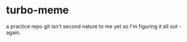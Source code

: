 # turbo-meme
a practice repo
git isn't second nature to me yet so I'm figuring it all out  - again.
